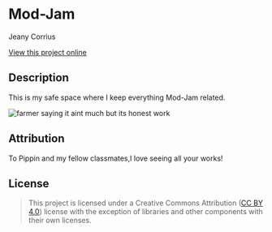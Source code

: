 # Mod-Jam

Jeany Corrius

[View this project online](URL_FOR_THE_RUNNING_PROJECT)

## Description

This is my safe space where I keep everything Mod-Jam related.

![farmer saying it aint much but its honest work](https://media.npr.org/assets/img/2023/05/26/honest-work-meme_wide-4029ac991ab09630c53950e7236a45ab07dc9b9d.jpg)

## Attribution
To Pippin and my fellow classmates,I love seeing all your works!

## License

> This project is licensed under a Creative Commons Attribution ([CC BY 4.0](https://creativecommons.org/licenses/by/4.0/deed.en)) license with the exception of libraries and other components with their own licenses.